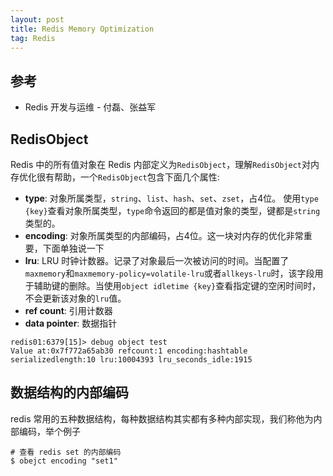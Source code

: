 ```yaml
---
layout: post
title: Redis Memory Optimization
tag: Redis
---
```


## 参考
* Redis 开发与运维 - 付磊、张益军

## RedisObject
Redis 中的所有值对象在 Redis 内部定义为`RedisObject`，理解`RedisObject`对内存优化很有帮助，一个`RedisObject`包含下面几个属性:

* **type**: 对象所属类型，`string`、`list`、`hash`、`set`、`zset`，占4位。 使用`type {key}`查看对象所属类型，`type`命令返回的都是值对象的类型，键都是`string`类型的。
* **encoding**: 对象所属类型的内部编码，占4位。这一块对内存的优化非常重要，下面单独说一下
* **lru**: LRU 时钟计数器。记录了对象最后一次被访问的时间。当配置了`maxmemory`和`maxmemory-policy=volatile-lru`或者`allkeys-lru`时，该字段用于辅助键的删除。当使用`object idletime {key}`查看指定键的空闲时间时，不会更新该对象的`lru`值。
* **ref count**: 引用计数器
* **data pointer**: 数据指针

```shell
redis01:6379[15]> debug object test
Value at:0x7f772a65ab30 refcount:1 encoding:hashtable serializedlength:10 lru:10004393 lru_seconds_idle:1915
```

## 数据结构的内部编码
redis 常用的五种数据结构，每种数据结构其实都有多种内部实现，我们称他为内部编码，举个例子

```shell
# 查看 redis set 的内部编码
$ obejct encoding "set1" 
```
